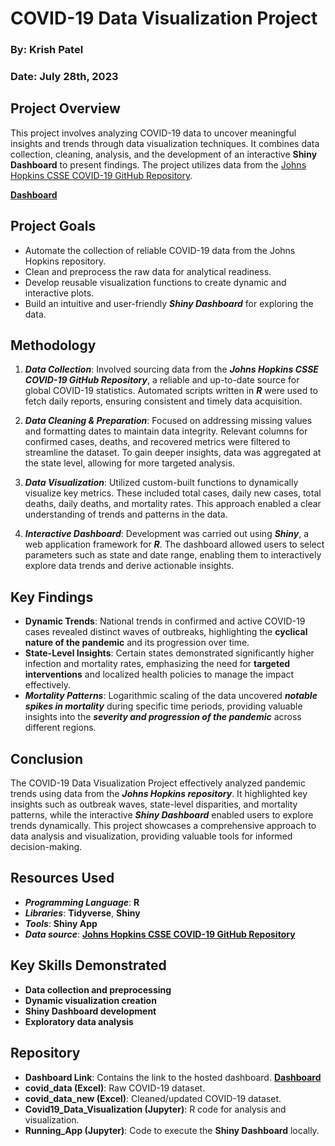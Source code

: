 # COVID-19 Data Visualization Project
### **By**: Krish Patel
### **Date**: July 28th, 2023
## Project Overview
This project involves analyzing COVID-19 data to uncover meaningful insights and trends through data visualization techniques. It combines data collection, cleaning, analysis, and the development of an interactive **Shiny Dashboard** to present findings. The project utilizes data from the [Johns Hopkins CSSE COVID-19 GitHub Repository](https://github.com/CSSEGISandData/COVID-19).

[**Dashboard**](https://patelk22.shinyapps.io/myapp/) 

## Project Goals
- Automate the collection of reliable COVID-19 data from the Johns Hopkins repository.  
- Clean and preprocess the raw data for analytical readiness.  
- Develop reusable visualization functions to create dynamic and interactive plots.  
- Build an intuitive and user-friendly _**Shiny Dashboard**_ for exploring the data.

## Methodology
1. **_Data Collection_**: Involved sourcing data from the **_Johns Hopkins CSSE COVID-19 GitHub Repository_**, a reliable and up-to-date source for global COVID-19 statistics. Automated scripts written in **_R_** were used to fetch daily reports, ensuring consistent and timely data acquisition.  

2. **_Data Cleaning & Preparation_**: Focused on addressing missing values and formatting dates to maintain data integrity. Relevant columns for confirmed cases, deaths, and recovered metrics were filtered to streamline the dataset. To gain deeper insights, data was aggregated at the state level, allowing for more targeted analysis.  

3. **_Data Visualization_**: Utilized custom-built functions to dynamically visualize key metrics. These included total cases, daily new cases, total deaths, daily deaths, and mortality rates. This approach enabled a clear understanding of trends and patterns in the data.  

4. **_Interactive Dashboard_**: Development was carried out using **_Shiny_**, a web application framework for **_R_**. The dashboard allowed users to select parameters such as state and date range, enabling them to interactively explore data trends and derive actionable insights.

## Key Findings
- **Dynamic Trends**: National trends in confirmed and active COVID-19 cases revealed distinct waves of outbreaks, highlighting the **cyclical nature of the pandemic** and its progression over time.  
- **State-Level Insights**: Certain states demonstrated significantly higher infection and mortality rates, emphasizing the need for **targeted interventions** and localized health policies to manage the impact effectively.  
- **_Mortality Patterns_**: Logarithmic scaling of the data uncovered **_notable spikes in mortality_** during specific time periods, providing valuable insights into the **_severity and progression of the pandemic_** across different regions.  

## Conclusion
The COVID-19 Data Visualization Project effectively analyzed pandemic trends using data from the _**Johns Hopkins repository**_. It highlighted key insights such as outbreak waves, state-level disparities, and mortality patterns, while the interactive _**Shiny Dashboard**_ enabled users to explore trends dynamically. This project showcases a comprehensive approach to data analysis and visualization, providing valuable tools for informed decision-making.

## Resources Used
- **_Programming Language_**: **R**  
- **_Libraries_**: **Tidyverse**, **Shiny**  
- **_Tools_**: **Shiny App**  
- **_Data source_**: [**Johns Hopkins CSSE COVID-19 GitHub Repository**](https://github.com/CSSEGISandData/COVID-19)  

## Key Skills Demonstrated
- **Data collection and preprocessing**  
- **Dynamic visualization creation**  
- **Shiny Dashboard development**  
- **Exploratory data analysis**

## Repository
- **Dashboard Link**: Contains the link to the hosted dashboard.  [**Dashboard**](https://patelk22.shinyapps.io/myapp/)  
- **covid_data (Excel)**: Raw COVID-19 dataset.  
- **covid_data_new (Excel)**: Cleaned/updated COVID-19 dataset.  
- **Covid19_Data_Visualization (Jupyter)**: R code for analysis and visualization.  
- **Running_App (Jupyter)**: Code to execute the **Shiny Dashboard** locally.  




